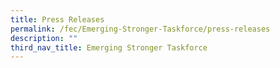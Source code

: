 ```yaml
---
title: Press Releases
permalink: /fec/Emerging-Stronger-Taskforce/press-releases
description: ""
third_nav_title: Emerging Stronger Taskforce
---
```

